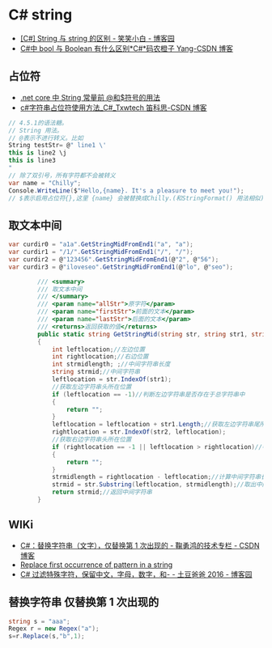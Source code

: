 # C# string

- [[C#] String 与 string 的区别 - 笑笑小白 - 博客园](https://www.cnblogs.com/rosesmall/p/8351808.html)
- [C#中 bool 与 Boolean 有什么区别*C#*码农橙子 Yang-CSDN 博客](https://blog.csdn.net/yang8421/article/details/23588719)

## 占位符

- [.net core 中 String 常量前 @和\$符号的用法](https://www.jianshu.com/p/069537ec3003)
- [c#字符串占位符使用方法\_C#\_Txwtech 笛科思-CSDN 博客](https://blog.csdn.net/txwtech/article/details/83039071)

```c#
// 4.5.1的语法糖。
// String 用法。
// @表示不进行转义。比如
String testStr= @" line1 \'
this is line2 \j
this is line3
"
// 除了双引号，所有字符都不会被转义
var name = "Chilly";
Console.WriteLine($"Hello,{name}. It's a pleasure to meet you!");
// $表示启用占位符{},这里 {name} 会被替换成Chilly.(和StringFormat() 用法相似)
```

## 取文本中间

```c#
var curdir0 = "a1a".GetStringMidFromEnd1("a", "a");
var curdir1 = "/1/".GetStringMidFromEnd1("/", "/");
var curdir2 = @"123456".GetStringMidFromEnd1(@"2", @"56");
var curdir3 = @"iloveseo".GetStringMidFromEnd1(@"lo", @"seo");
```

```c#
        /// <summary>
        /// 取文本中间
        /// </summary>
        /// <param name="allStr">原字符</param>
        /// <param name="firstStr">前面的文本</param>
        /// <param name="lastStr">后面的文本</param>
        /// <returns>返回获取的值</returns>
        public static string GetStringMid(string str, string str1, string str2)
        {
            int leftlocation;//左边位置
            int rightlocation;//右边位置
            int strmidlength; ;//中间字符串长度
            string strmid;//中间字符串
            leftlocation = str.IndexOf(str1);
            //获取左边字符串头所在位置
            if (leftlocation == -1)//判断左边字符串是否存在于总字符串中
            {
                return "";
            }
            leftlocation = leftlocation + str1.Length;//获取左边字符串尾所在位置
            rightlocation = str.IndexOf(str2, leftlocation);
            //获取右边字符串头所在位置
            if (rightlocation == -1 || leftlocation > rightlocation)//判断右边字符串是否存在于总字符串中，左边字符串位置是否在右边字符串前
            {
                return "";
            }
            strmidlength = rightlocation - leftlocation;//计算中间字符串长度
            strmid = str.Substring(leftlocation, strmidlength);//取出中间字符串
            return strmid;//返回中间字符串
        }
```

## WIKi

- [C#：替换字符串（文字），仅替换第 1 次出现的 - 鞠勇鸿的技术专栏 - CSDN 博客](https://blog.csdn.net/jyh_jack/article/details/86505579)
- [Replace first occurrence of pattern in a string](https://stackoverflow.com/questions/8809354/replace-first-occurrence-of-pattern-in-a-string)
- [C# 过滤特殊字符，保留中文，字母，数字，和- - 土豆爸爸 2016 - 博客园](https://www.cnblogs.com/wohexiaocai/p/9283309.html)

## 替换字符串 仅替换第 1 次出现的

```c#
string s = "aaa";
Regex r = new Regex("a");
s=r.Replace(s,"b",1);
```
